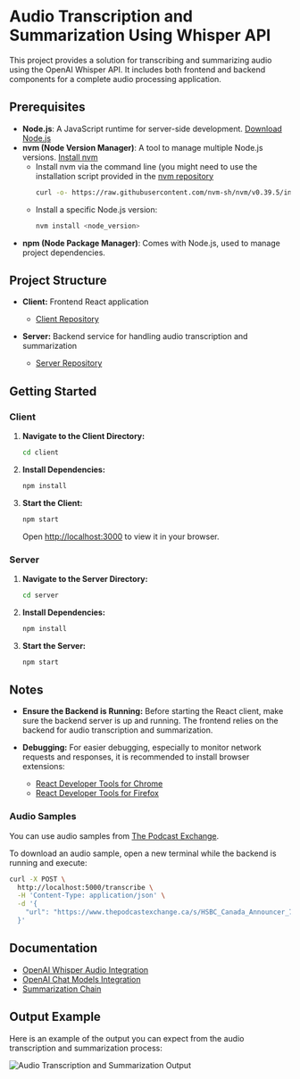 # Audio Transcription and Summarization Using Whisper API

This project provides a solution for transcribing and summarizing audio using the OpenAI Whisper API. It includes both frontend and backend components for a complete audio processing application.

## Prerequisites

- **Node.js**: A JavaScript runtime for server-side development. [Download Node.js](https://nodejs.org/)
- **nvm (Node Version Manager)**: A tool to manage multiple Node.js versions. [Install nvm](https://github.com/nvm-sh/nvm#installing-and-updating)
  - Install nvm via the command line (you might need to use the installation script provided in the [nvm repository](https://github.com/nvm-sh/nvm#installing-and-updating)
    ```bash
    curl -o- https://raw.githubusercontent.com/nvm-sh/nvm/v0.39.5/install.sh | bash
    ```
  - Install a specific Node.js version:
    ```bash
    nvm install <node_version>
    ```
- **npm (Node Package Manager)**: Comes with Node.js, used to manage project dependencies.

## Project Structure

- **Client:** Frontend React application
  - [Client Repository](https://github.com/Aadhishreevijay/Audio-Transcribe-and-Summary-using-Whisper-API/tree/main/client)

- **Server:** Backend service for handling audio transcription and summarization
  - [Server Repository](https://github.com/Aadhishreevijay/Audio-Transcribe-and-Summary-using-Whisper-API/tree/main/server)

## Getting Started

### Client

1. **Navigate to the Client Directory:**
   ```bash
   cd client
   ```

2. **Install Dependencies:**
   ```bash
   npm install
   ```

3. **Start the Client:**
   ```bash
   npm start
   ```
   Open [http://localhost:3000](http://localhost:3000) to view it in your browser.

### Server

1. **Navigate to the Server Directory:**
   ```bash
   cd server
   ```

2. **Install Dependencies:**
   ```bash
   npm install
   ```

3. **Start the Server:**
   ```bash
   npm start
   ```

## Notes

- **Ensure the Backend is Running:** Before starting the React client, make sure the backend server is up and running. The frontend relies on the backend for audio transcription and summarization.

- **Debugging:** For easier debugging, especially to monitor network requests and responses, it is recommended to install browser extensions:
  - [React Developer Tools for Chrome](https://chrome.google.com/webstore/detail/react-developer-tools/)
  - [React Developer Tools for Firefox](https://addons.mozilla.org/en-US/firefox/addon/react-devtools/)

### Audio Samples

You can use audio samples from [The Podcast Exchange](https://www.thepodcastexchange.ca/audio-samples). 

To download an audio sample, open a new terminal while the backend is running and execute:
```bash
curl -X POST \
  http://localhost:5000/transcribe \
  -H 'Content-Type: application/json' \
  -d '{
    "url": "https://www.thepodcastexchange.ca/s/HSBC_Canada_Announcer_7819_updated.mp3"
  }'
```

## Documentation

- [OpenAI Whisper Audio Integration](https://js.langchain.com/docs/modules/data_connection/document_loaders/integrations/file_loaders/)
- [OpenAI Chat Models Integration](https://js.langchain.com/docs/modules/model_io/models/chat/integrations/openai)
- [Summarization Chain](https://js.langchain.com/docs/modules/chains/popular/summarize)

## Output Example

Here is an example of the output you can expect from the audio transcription and summarization process:

![Audio Transcription and Summarization Output](https://github.com/user-attachments/assets/881d0f80-c2a8-4972-8d01-f7d586eb7984)
